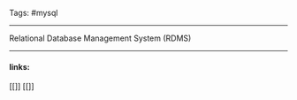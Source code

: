 
Tags: #mysql 

------------------------------------------

Relational Database Management System (RDMS)
 
---------------------
#### links:
[[]]
[[]]